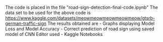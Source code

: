 The code is placed in the file "road-sign-detection-final-code.ipynb"
The data set to be used for the above code is https://www.kaggle.com/datasets/meowmeowmeowmeowmeow/gtsrb-german-traffic-sign
The results obtained are 
        - Graphs displaying Model Loss and Model Accuracy
        - Correct prediction of road sign using saved model of CNN
Editor used - Kaggle Notebooks
